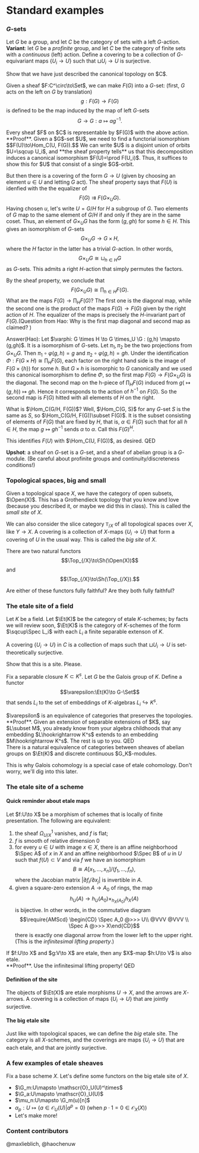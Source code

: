 # Standard examples

### $G$-sets

Let $G$ be a group, and let $C$ be the category of sets with a left $G$-action. **Variant**: let $G$ be a *profinite* group, and let $C$ be the category of finite sets with a *continuous* (left) action. Define a covering to be a collection of $G$-equivariant maps $\{U_i\to U\}$ such that $\sqcup U_i\to U$ is surjective.

<div class="exercise">
Show that we have just described the canonical topology on $C$.
</div>

Given a sheaf $F:C^\circ\to\Set$, we can make $F(G)$ into a $G$-set: (first, $G$ acts on the left on $G$ by translation) $$g:F(G)\to F(G)$$ is defined to be the map induced by the map of left $G$-sets $$G\to G: a\mapsto a g^{-1}.$$

<div class="claim">
Every sheaf $F$ on $C$ is representable by $F(G)$ with the above action.
</div>
**Proof**. Given a $G$-set $U$, we need to find a functorial isomorphism $$F(U)\to\Hom_C(U, F(G)).$$ We can write $U$ is a disjoint union of orbits $U=\sqcup U_i$, and **the sheaf property tells** us that this decomposition induces a canonical isomorphism $F(U)=\prod F(U_i)$. Thus, it suffices to show this for $U$ that consist of a single $G$-orbit.

But then there is a covering of the form $G\to U$ (given by choosing an element $u\in U$ and letting $G$ act). The sheaf property says that $F(U)$ is idenfied with the the equalizer of $$F(G)\rightrightarrows F(G\times_U G).$$ Having chosen $u$, let's write $U = G/H$ for $H$ a subgroup of $G$. Two elements of $G$ map to the same element of $G/H$ if and only if they are in the same coset. Thus, an element of $G\times_U G$ has the form $(g, gh)$ for some $h\in H$. This gives an isomorphism of $G$-sets $$G\times_U G\to G\times H,$$ where the $H$ factor in the latter has a trivial $G$-action. In other words, $$G\times_U G\cong \sqcup_{h\in H} G$$ as $G$-sets. This admits a right $H$-action that simply permutes the factors.

By the sheaf property, we conclude that
$$F(G\times_U G)\cong \prod_{h\in H} F(G).$$
What are the maps $F(G)\to \prod_HF(G)$? The first one is the diagonal map, while the second one is the product of the maps $F(G)\to F(G)$ given by the right action of $H$. The equalizer of the maps is precisely the $H$-invariant part of $F(G)$.(Question from Hao: Why is the first map diagonal and second map as claimed? )

Answer(Hao): Let $\varphi: G \times H \to G \times_U \G : (g,h) \mapsto (g,gh)$. It is a isomorphism of $G$-sets. Let $\pi_1, \pi_2$ be the two projections
from $G \times_U G$. Then $\pi_1 \circ \varphi(g,h) = g$ and $\pi_2 \circ \varphi(g,h) = gh$. Under the identification $\Phi: F(G \times H ) \cong \prod_H F(G)$,
each factor on the right hand side is the image of $F(G \times \{h\})$ for some $h$. But $G \times {h}$ is isomorphic to $G$ canonically and we used this
canonical isomorphism to define $\Phi$, so the first map $F(G) \to F(G\times_U G)$ is the diagonal. The second map on the h-piece of $\prod_H F(G)$ induced from $g (\mapsto (g,h)) \mapsto gh$. Hence it corresponds to the action of $h^{-1}$ on $F(G)$. So the second map is $F(G)$ hitted with all elements of $H$ on the right.

What is $\Hom_C(G/H, F(G))$? Well, $\Hom_C(G, S)$ for any $G$-set $S$ is the same as $S$, so $\Hom_C(G/H, F(G))\subset F(G)$. It is the subset consisting of elements of $F(G)$ that are fixed by $H$, that is, $\alpha\in F(G)$ such that for all $h\in H$, the map $g\mapsto gh^{-1}$ sends $\alpha$ to $\alpha$. Call this $F(G)^{H}$.

This identifies $F(U)$ with $\Hom_C(U, F(G))$, as desired. QED

**Upshot**: a sheaf on $G$-set is a $G$-set, and a sheaf of abelian group is a $G$-module. (Be careful about profinite groups and continuity/discreteness conditions!)

### Topological spaces, big and small

Given a topological space $X$, we have the category of open subsets, $\Open(X)$. This has a Grothendieck topology that you know and love (because you described it, or maybe we did this in class). This is called the *small site* of $X$.

We can also consider the slice category $\Top_{/X}$ of all topological spaces over $X$, like $Y\to X$. A covering is a collection of $X$-maps $\{U_i\to U\}$ that form a covering of $U$ in the usual way. This is called the *big site* of $X$.

There are two natural functors
$$\Top_{/X}\to\Sh(\Open(X))$$
and
$$\Top_{/X}\to\Sh(\Top_{/X}).$$

<div class="question">
Are either of these functors fully faithful? Are they both fully faithful?
</div>

### The etale site of a field

Let $K$ be a field. Let $\Et(K)$ be the category of etale $K$-schemes; by facts we will review soon, $\Et(K)$ is the category of $K$-schemes of the form $\sqcup\Spec L_i$ with each $L_i$ a finite separable extenson of $K$.

A covering $\{U_i\to U\}$ in $C$ is a collection of maps such that $\sqcup U_i\to U$ is set-theoretically surjective.

<div class="exercise">
Show that this is a site. Please.
</div>

Fix a separable closure $K\subset K^s$. Let $G$ be the Galois group of $K$. Define a functor
$$\varepsilon:\Et(K)\to G-\Set$$
that sends $L_i$ to the set of embeddings of $K$-algebras $L_i\hookrightarrow K^s$.

<div class="theorem">
$\varepsilon$ is an equivalence of categories that preserves the topologies.
</div>
**Proof**. Given an extension of separable extensions of $K$, say $L\subset M$, you already know from your algebra childhoods that any embedding $L\hookrightarrow K^s$ extends to an embedding $M\hookrightarrow K^s$. The rest is up to you. QED

<div class="corollary">
There is a natural equivalence of categories between sheaves of abelian groups on $\Et(K)$ and discrete continuous $G_K$-modules.
</div>

This is why Galois cohomology is a special case of etale cohomology. Don't worry, we'll dig into this later.

### The etale site of a scheme

#### Quick reminder about etale maps

<div class="lemma">
Let $f:U\to X$ be a morphism of schemes that is locally of finite presentation.
The following are equivalent:

1. the sheaf $\Omega_{U/X}^1$ vanishes, and $f$ is flat;
2. $f$ is smooth of relative dimension $0$
3. for every $u\in U$ with image $x\in X$, there is an affine neighborhood $\Spec A$ of $x$ in $X$ and an affine neighborhood $\Spec B$ of $u$ in $U$ such that $f(U)\subset V$ and via $f$ we have an isomorphism $$B\cong A[x_1,\ldots,x_n]/(f_1,\ldots,f_n),$$ where the Jacobian matrix $|\partial f_i/\partial x_j|$ is invertible in $A$.
4. given a square-zero extension $A\to A_0$ of rings, the map $$h_U(A)\to h_U(A_0)\times_{h_X(A_0)}h_X(A)$$ is bijective. In other words, in the commutative diagram $$\require{AMScd} \begin{CD} \Spec A_0 @>>> U\\ @VVV @VVV \\ \Spec A @>>> X\end{CD}$$ there is exactly one diagonal arrow from the lower left to the upper right. (This is the *infinitesimal lifting property*.)
</div>

<div class="lemma">
If $f:U\to X$ and $g:V\to X$ are etale, then any $X$-map $h:U\to V$ is also etale.
</div>
**Proof**. Use the infinitesimal lifting property! QED

#### Definition of the site

The objects of $\Et(X)$ are etale morphisms $U\to X$, and the arrows are $X$-arrows. A covering is a collection of maps $\{U_i\to U\}$ that are jointly surjective.

#### The big etale site

Just like with topological spaces, we can define the *big* etale site. The category is all $X$-schemes, and the coverings are maps $\{U_i\to U\}$ that are each etale, and that are jointly surjective.

### A few examples of etale sheaves

Fix a base scheme $X$. Let's define some functors on the big etale site of $X$.

- $\G_m:U\mapsto \mathscr{O}_U(U)^\times$
- $\G_a:U\mapsto \mathscr{O}_U(U)$
- $\mu_n:U\mapsto \G_m(u)[n]$
- $\alpha_p:U\mapsto\{a\in\mathscr{O}_U(U) | a^p = 0\}$ (when $p\cdot 1=0\in\mathscr{O}_X(X)$)
- Let's make more!

### Content contributors

@maxlieblich, @haochenuw
